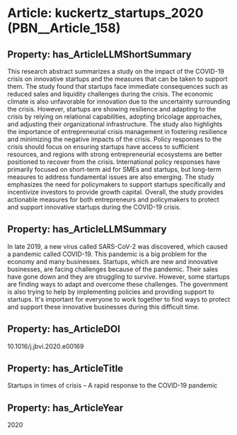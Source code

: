 # Article: __kuckertz_startups_2020__ (PBN__Article_158)

## Property: has_ArticleLLMShortSummary

This research abstract summarizes a study on the impact of the COVID-19 crisis on innovative startups and the measures that can be taken to support them. The study found that startups face immediate consequences such as reduced sales and liquidity challenges during the crisis. The economic climate is also unfavorable for innovation due to the uncertainty surrounding the crisis. However, startups are showing resilience and adapting to the crisis by relying on relational capabilities, adopting bricolage approaches, and adjusting their organizational infrastructure. The study also highlights the importance of entrepreneurial crisis management in fostering resilience and minimizing the negative impacts of the crisis. Policy responses to the crisis should focus on ensuring startups have access to sufficient resources, and regions with strong entrepreneurial ecosystems are better positioned to recover from the crisis. International policy responses have primarily focused on short-term aid for SMEs and startups, but long-term measures to address fundamental issues are also emerging. The study emphasizes the need for policymakers to support startups specifically and incentivize investors to provide growth capital. Overall, the study provides actionable measures for both entrepreneurs and policymakers to protect and support innovative startups during the COVID-19 crisis.

## Property: has_ArticleLLMSummary

In late 2019, a new virus called SARS-CoV-2 was discovered, which caused a pandemic called COVID-19. This pandemic is a big problem for the economy and many businesses. Startups, which are new and innovative businesses, are facing challenges because of the pandemic. Their sales have gone down and they are struggling to survive. However, some startups are finding ways to adapt and overcome these challenges. The government is also trying to help by implementing policies and providing support to startups. It's important for everyone to work together to find ways to protect and support these innovative businesses during this difficult time.

## Property: has_ArticleDOI

10.1016/j.jbvi.2020.e00169

## Property: has_ArticleTitle

Startups in times of crisis – A rapid response to the COVID-19 pandemic

## Property: has_ArticleYear

2020

